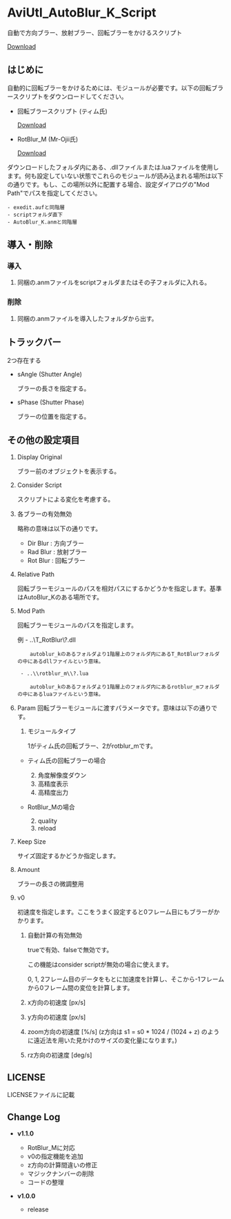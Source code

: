 # AviUtl_AutoBlur_K_Script

自動で方向ブラー、放射ブラー、回転ブラーをかけるスクリプト

[Download](https://github.com/korarei/AviUtl_AutoBlur_K_Script/releases)


## はじめに

自動的に回転ブラーをかけるためには、モジュールが必要です。以下の回転ブラースクリプトをダウンロードしてください。

- 回転ブラースクリプト (ティム氏)

    [Download](https://tim3.web.fc2.com/sidx.htm)

- RotBlur_M (Mr-Ojii氏)

    [Download](https://github.com/Mr-Ojii/AviUtl-RotBlur_M-Script/releases)

ダウンロードしたフォルダ内にある、.dllファイルまたは.luaファイルを使用します。何も設定していない状態でこれらのモジュールが読み込まれる場所は以下の通りです。もし、この場所以外に配置する場合、設定ダイアログの"Mod Path"でパスを指定してください。

    - exedit.aufと同階層
    - scriptフォルダ直下
    - AutoBlur_K.anmと同階層

## 導入・削除
### 導入
1. 同梱の.anmファイルをscriptフォルダまたはその子フォルダに入れる。

### 削除
1. 同梱の.anmファイルを導入したフォルダから出す。

## トラックバー
2つ存在する
- sAngle (Shutter Angle)

    ブラーの長さを指定する。

- sPhase (Shutter Phase)

    ブラーの位置を指定する。

## その他の設定項目
1. Display Original

    ブラー前のオブジェクトを表示する。

2. Consider Script

    スクリプトによる変化を考慮する。

3. 各ブラーの有効無効

    略称の意味は以下の通りです。

    - Dir Blur : 方向ブラー
    - Rad Blur : 放射ブラー
    - Rot Blur : 回転ブラー

4. Relative Path

    回転ブラーモジュールのパスを相対パスにするかどうかを指定します。基準はAutoBlur_Kのある場所です。

5. Mod Path

    回転ブラーモジュールのパスを指定します。

    例
        - ..\\T_RotBlur\\?.dll
   
           autoblur_kのあるフォルダより1階層上のフォルダ内にあるT_RotBlurフォルダの中にあるdllファイルという意味。
   
        - ..\\rotblur_m\\?.lua
   
           autoblur_kのあるフォルダより1階層上のフォルダ内にあるrotblur_mフォルダの中にあるluaファイルという意味。

7. Param
    回転ブラーモジュールに渡すパラメータです。意味は以下の通りです。

    1. モジュールタイプ

        1がティム氏の回転ブラー、2がrotblur_mです。

    - ティム氏の回転ブラーの場合

        2. 角度解像度ダウン
        3. 高精度表示
        4. 高精度出力

    - RotBlur_Mの場合

        2. quality
        3. reload

8. Keep Size

    サイズ固定するかどうか指定します。

9. Amount

    ブラーの長さの微調整用

10. v0

    初速度を指定します。ここをうまく設定すると0フレーム目にもブラーがかかります。

    1. 自動計算の有効無効
       
        trueで有効、falseで無効です。
        
        この機能はconsider scriptが無効の場合に使えます。

        0, 1, 2フレーム目のデータをもとに加速度を計算し、そこから-1フレームから0フレーム間の変位を計算します。
    
    2. x方向の初速度 [px/s]
    3. y方向の初速度 [px/s]
    4. zoom方向の初速度 [%/s] (z方向は s1 = s0 * 1024 / (1024 + z) のように遠近法を用いた見かけのサイズの変化量になります。)
    5. rz方向の初速度 [deg/s]

## LICENSE
LICENSEファイルに記載

## Change Log 
- **v1.1.0**
  - RotBlur_Mに対応
  - v0の指定機能を追加
  - z方向の計算間違いの修正
  - マジックナンバーの削除
  - コードの整理

- **v1.0.0**
  - release
